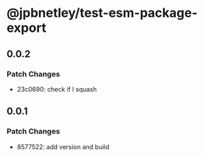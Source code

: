 # @jpbnetley/test-esm-package-export

## 0.0.2

### Patch Changes

- 23c0690: check if I squash

## 0.0.1

### Patch Changes

- 8577522: add version and build
